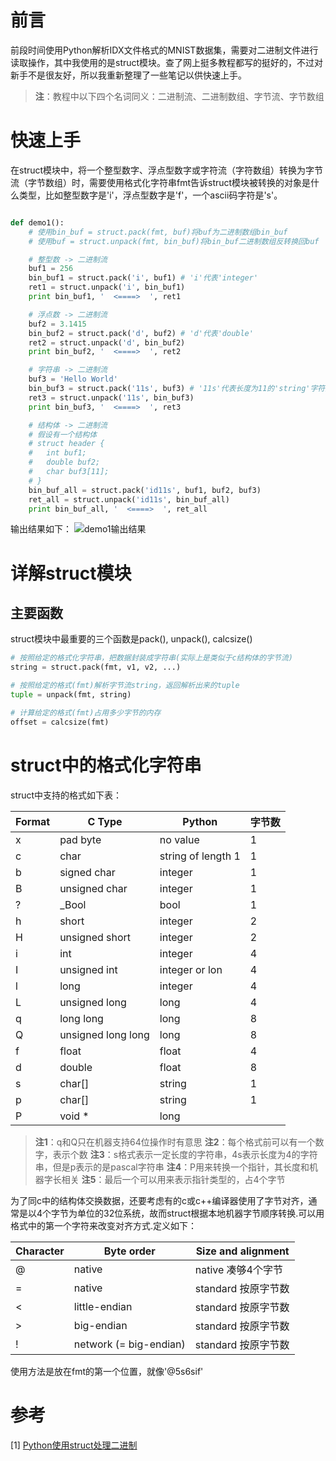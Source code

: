 # 前言

前段时间使用Python解析IDX文件格式的MNIST数据集，需要对二进制文件进行读取操作，其中我使用的是struct模块。查了网上挺多教程都写的挺好的，不过对新手不是很友好，所以我重新整理了一些笔记以供快速上手。

> **注**：教程中以下四个名词同义：二进制流、二进制数组、字节流、字节数组

# 快速上手

在struct模块中，将一个整型数字、浮点型数字或字符流（字符数组）转换为字节流（字节数组）时，需要使用格式化字符串fmt告诉struct模块被转换的对象是什么类型，比如整型数字是'i'，浮点型数字是'f'，一个ascii码字符是's'。

```python

def demo1():
    # 使用bin_buf = struct.pack(fmt, buf)将buf为二进制数组bin_buf
    # 使用buf = struct.unpack(fmt, bin_buf)将bin_buf二进制数组反转换回buf

    # 整型数 -> 二进制流
    buf1 = 256
    bin_buf1 = struct.pack('i', buf1) # 'i'代表'integer'
    ret1 = struct.unpack('i', bin_buf1)
    print bin_buf1, '  <====>  ', ret1

    # 浮点数 -> 二进制流
    buf2 = 3.1415
    bin_buf2 = struct.pack('d', buf2) # 'd'代表'double'
    ret2 = struct.unpack('d', bin_buf2)
    print bin_buf2, '  <====>  ', ret2

    # 字符串 -> 二进制流
    buf3 = 'Hello World'
    bin_buf3 = struct.pack('11s', buf3) # '11s'代表长度为11的'string'字符数组
    ret3 = struct.unpack('11s', bin_buf3)
    print bin_buf3, '  <====>  ', ret3

    # 结构体 -> 二进制流
    # 假设有一个结构体
    # struct header {
    #   int buf1;
    #   double buf2;
    #   char buf3[11];
    # }
    bin_buf_all = struct.pack('id11s', buf1, buf2, buf3)
    ret_all = struct.unpack('id11s', bin_buf_all)
    print bin_buf_all, '  <====>  ', ret_all

```
输出结果如下：
![demo1输出结果](http://upload-images.jianshu.io/upload_images/1624726-809dd03571fb5198.png?imageMogr2/auto-orient/strip%7CimageView2/2/w/1240)




# 详解struct模块

## 主要函数
struct模块中最重要的三个函数是pack(), unpack(), calcsize()

```python
# 按照给定的格式化字符串，把数据封装成字符串(实际上是类似于c结构体的字节流)
string = struct.pack(fmt, v1, v2, ...)

# 按照给定的格式(fmt)解析字节流string，返回解析出来的tuple
tuple = unpack(fmt, string)

# 计算给定的格式(fmt)占用多少字节的内存
offset = calcsize(fmt) 
```

# struct中的格式化字符串

struct中支持的格式如下表：

|Format	|C Type	|Python	|字节数|
|--------|--------|--------|-----|
|x|pad byte|no value	|1|
|c|char|string of length 1|1|
|b|signed char|integer|1|
|B|unsigned char|integer|1|
|?|_Bool|bool|1|
|h|short|integer|2|
|H|unsigned short|integer	|2|
|i|int|integer|4|
|I|unsigned int|integer or lon	|4|
|l|long|integer|4|
|L|unsigned long|long|4|
|q|long long|long|8|
|Q|unsigned long long|long|8|
|f|float|float|4|
|d|double|float|8|
|s|char[]|string|1|
|p|char[]|string|1|
|P|void *|long |　|

> **注1**：q和Q只在机器支持64位操作时有意思
> **注2**：每个格式前可以有一个数字，表示个数
> **注3**：s格式表示一定长度的字符串，4s表示长度为4的字符串，但是p表示的是pascal字符串
> **注4**：P用来转换一个指针，其长度和机器字长相关
> **注5**：最后一个可以用来表示指针类型的，占4个字节
 

为了同c中的结构体交换数据，还要考虑有的c或c++编译器使用了字节对齐，通常是以4个字节为单位的32位系统，故而struct根据本地机器字节顺序转换.可以用格式中的第一个字符来改变对齐方式.定义如下：

|Character	|Byte order|Size and alignment|
|--------|--------|-----------------|
|@|native|native            凑够4个字节|
|=|native|standard        按原字节数|
|<|little-endian|standard        按原字节数|
|>|big-endian|standard       按原字节数|
|!|network (= big-endian)	|standard       按原字节数|

使用方法是放在fmt的第一个位置，就像'@5s6sif'


# 参考

[1] [Python使用struct处理二进制](http://www.cnblogs.com/gala/archive/2011/09/22/2184801.html)
